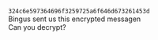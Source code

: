 `324c6e597364696f3259725a6f646d673261453d`  
Bingus sent us this encrypted messagen  
Can you decrypt?
